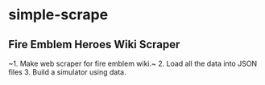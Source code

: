 # simple-scrape
## Fire Emblem Heroes Wiki Scraper

~1. Make web scraper for fire emblem wiki.~
2. Load all the data into JSON files
3. Build a simulator using data.
